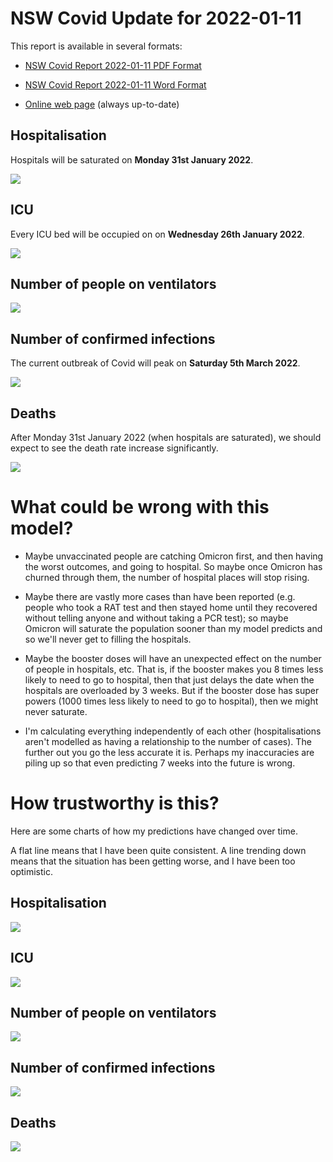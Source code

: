# NSW Covid Update for 2022-01-11

This report is available in several formats:

- [NSW Covid Report 2022-01-11 PDF Format](https://github.com/solresol/yet-another-pandemic-prediction/raw/main/output/2022-01-11/nsw-covid-report-2022-01-11.pdf)

- [NSW Covid Report 2022-01-11 Word Format](https://github.com/solresol/yet-another-pandemic-prediction/raw/main/output/2022-01-11/nsw-covid-report-2022-01-11.docx)

- [Online web page](https://github.com/solresol/yet-another-pandemic-prediction/tree/main/output/README.md) (always up-to-date)


## Hospitalisation

Hospitals will be saturated on **Monday 31st January 2022**.

![](2022-01-11/hospitalisation.png)

## ICU

Every ICU bed will be occupied on on **Wednesday 26th January 2022**.


![](2022-01-11/icu.png)

## Number of people on ventilators

![](2022-01-11/ventilators.png)

## Number of confirmed infections

The current outbreak of Covid will peak on **Saturday 5th March 2022**.

![](2022-01-11/infection.png)

## Deaths

After Monday 31st January 2022 (when hospitals are saturated), we should expect to see the death rate increase significantly.


![](2022-01-11/deaths.png)


# What could be wrong with this model?

- Maybe unvaccinated people are catching Omicron first, and then having the worst outcomes, and going to hospital. So maybe once Omicron has churned through them, the number of hospital places will stop rising.

- Maybe there are vastly more cases than have been reported (e.g. people who took a RAT test and then stayed home until they recovered without telling anyone and without taking a PCR test); so maybe Omicron will saturate the population sooner than my model predicts and so we'll never get to filling the hospitals.

- Maybe the booster doses will have an unexpected effect on the number of people in hospitals, etc. That is, if the booster makes you 8 times less likely to need to go to hospital, then that just delays the date when the hospitals are overloaded by 3 weeks. But if the booster dose has super powers (1000 times less likely to need to go to hospital), then we might never saturate.

- I'm calculating everything independently of each other (hospitalisations aren't modelled as having a relationship to the number of cases). The further out you go the less accurate it is. Perhaps my inaccuracies are piling up so that even predicting 7 weeks into the future is wrong.

# How trustworthy is this?

Here are some charts of how my predictions have changed over time.

A flat line means that I have been quite consistent. A line trending down means that the situation
has been getting worse, and I have been too optimistic.

## Hospitalisation

![](2022-01-11/historical/hospitalisation.png)

## ICU

![](2022-01-11/historical/icu.png)

## Number of people on ventilators

![](2022-01-11/historical/ventilators.png)

## Number of confirmed infections

![](2022-01-11/historical/infection.png)

## Deaths

![](2022-01-11/historical/deaths.png)

